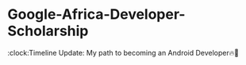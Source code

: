 # Google-Africa-Developer-Scholarship
:clock:Timeline Update: My path to becoming an Android Developer:fire::rocket:
